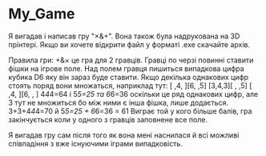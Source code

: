 # My_Game
Я вигадав і написав гру "×&+". Вона також була надрукована на 3D прінтері.
Якщо ви хочете відкрити файл у форматі .exe скачайте архів.

Правила гри:
+&× це гра для 2 гравців. Гравці по черзі повинні ставити фішки на ігрове поле.
Над полем гравця пишиться випадкова цифра кубика D6 яку він зараз буде ставити.
Якщо декілька однакових цифр стоять поряд вони множаться, наприклад тут:
	[ ,4, ][6, ,5]
	[3,4,3][ , ,5]
	[ ,4, ][6, , ]
4*4*4=64 і 5*5=25 та 6*6=36 оскільки це ряд однакових цифр, але 3 тут не множиться бо між ними є інша фішка, лише додається. 3+3+4*4*4=70 й 5*5=25 + 6*6=36 = 61
Виграє той у кого більше балів, гра закінчується коли у одного з гравців заповнене все поле.

Я вигадав гру сам після того як вона мені наснилася й всі можливі співпадіння з вже існуючими іграми випадковість.
